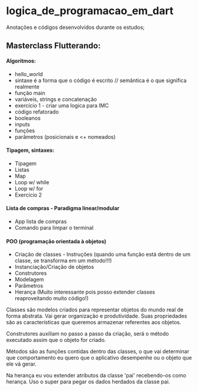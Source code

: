 # logica_de_programacao_em_dart

Anotações e códigos desenvolvidos durante os estudos;

## Masterclass Flutterando:

#### Algoritmos:

- hello_world
- sintaxe é a forma que o código é escrito // semântica é o que significa realmente
- função main
- variáveis, strings e concatenação
- exercício 1 - criar uma logica para IMC
- código refatorado
- booleanos
- inputs
- funções
- parâmetros (posicionais e <+ nomeados)


#### Tipagem, sintaxes:
- Tipagem
- Listas
- Map
- Loop w/ while
- Loop w/ for
- Exercício 2

#### Lista de compras - Paradigma linear/modular 

- App lista de compras
- Comando para limpar o terminal

#### POO (programação orientada à objetos)

- Criação de classes - Instruções (quando uma função está dentro de um classe, se transforma em um método!!!)
- Instanciação/Criação de objetos
- Construtores
- Modelagem
- Parâmetros
- Herança (Muito interessante pois posso extender classes reaproveitando muito código!)



Classes são modelos criados para representar objetos do mundo real de forma abstrata. Vai gerar organização e produtividade. Suas propriedades são as características que queremos armazenar referentes aos objetos.

Construtores auxiliam no passo a passo da criação, será o método executado assim que o objeto for criado.

Métodos são as funções contidas dentro das classes, o que vai determinar que comportamento eu quero que o aplicativo desempenhe ou o objeto que ele vá gerar.

Na herança eu vou extender atributos da classe 'pai' recebendo-os como herança. Uso o super para pegar os dados herdados da classe pai.
